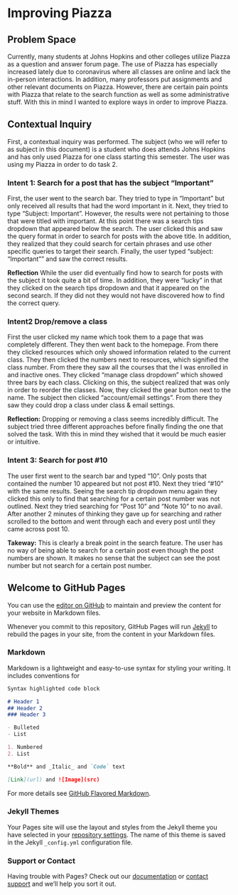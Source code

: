 # Improving Piazza

## Problem Space
Currently, many students at Johns Hopkins and other colleges utilize Piazza as a question and answer forum page. The use of Piazza has especially increased lately due to coronavirus where all classes are online and lack the in-person interactions. In addition, many professors put assignments and other relevant documents on Piazza. However, there are certain pain points with Piazza that relate to the search function as well as some administrative stuff. With this in mind I wanted to explore ways in order to improve Piazza.

## Contextual Inquiry
First, a contextual inquiry was performed. The subject (who we will refer to as subject in this document) is a student who does attends Johns Hopkins and has only used Piazza for one class starting this semester. The user was using my Piazza in order to do task 2. 

### **Intent 1:** Search for a post that has the subject “Important”
First, the user went to the search bar. They tried to type in “Important” but only received all results that had the word important in it. Next, they tried to type “Subject: Important”. However, the results were not pertaining to those that were titled with important. At this point there was a search tips dropdown that appeared below the search. The user clicked this and saw the query format in order to search for posts with the above title. In addition, they realized that they could search for certain phrases and use other specific queries to target their search. Finally, the user typed “subject: “Important”” and saw the correct results.

**Reflection** While the user did eventually find how to search for posts with the subject it took quite a bit of time. In addition, they were “lucky” in that they clicked on the search tips dropdown and that it appeared on the second search. If they did not they would not have discovered how to find the correct query.

### **Intent2** Drop/remove a class
First the user clicked my name which took them to a page that was completely different. They then went back to the homepage. From there they clicked resources which only showed information related to the current class. They then clicked the numbers next to resources, which signified the class number. From there they saw all the courses that the I was enrolled in and inactive ones. They clicked “manage class dropdown” which showed three bars by each class. Clicking on this, the subject realized that was only in order to reorder the classes. Now, they clicked the gear button next to the name. The subject then clicked “account/email settings”. From there they saw they could drop a class under class & email settings. 

**Reflection:** Dropping or removing a class seems incredibly difficult. The subject tried three different approaches before finally finding the one that solved the task. With this in mind they wished that it would be much easier or intuitive.

### **Intent 3:** Search for post #10
The user first went to the search bar and typed “10”. Only posts that contained the number 10 appeared but not post #10. Next they tried “#10” with the same results. Seeing the search tip dropdown menu again they clicked this only to find that searching for a certain post number was not outlined. Next they tried searching for “Post 10” and “Note 10” to no avail. After another 2 minutes of thinking they gave up for searching and rather scrolled to the bottom and went through each and every post until they came across post 10. 

**Takeway:** This is clearly a break point in the search feature. The user has no way of being able to search for a certain post even though the post numbers are shown. It makes no sense that the subject can see the post number but not search for a certain post number.




## Welcome to GitHub Pages

You can use the [editor on GitHub](https://github.com/shaunak215/HCI-Assignment-1/edit/gh-pages/index.md) to maintain and preview the content for your website in Markdown files.

Whenever you commit to this repository, GitHub Pages will run [Jekyll](https://jekyllrb.com/) to rebuild the pages in your site, from the content in your Markdown files.

### Markdown

Markdown is a lightweight and easy-to-use syntax for styling your writing. It includes conventions for

```markdown
Syntax highlighted code block

# Header 1
## Header 2
### Header 3

- Bulleted
- List

1. Numbered
2. List

**Bold** and _Italic_ and `Code` text

[Link](url) and ![Image](src)
```

For more details see [GitHub Flavored Markdown](https://guides.github.com/features/mastering-markdown/).

### Jekyll Themes

Your Pages site will use the layout and styles from the Jekyll theme you have selected in your [repository settings](https://github.com/shaunak215/HCI-Assignment-1/settings). The name of this theme is saved in the Jekyll `_config.yml` configuration file.

### Support or Contact

Having trouble with Pages? Check out our [documentation](https://docs.github.com/categories/github-pages-basics/) or [contact support](https://github.com/contact) and we’ll help you sort it out.
